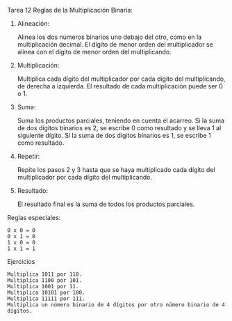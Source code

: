 Tarea 12
Reglas de la Multiplicación Binaria:

1. Alineación:

    Alinea los dos números binarios uno debajo del otro, como en la multiplicación decimal.
    El dígito de menor orden del multiplicador se alinea con el dígito de menor orden del multiplicando.

2. Multiplicación:

    Multiplica cada dígito del multiplicador por cada dígito del multiplicando, de derecha a izquierda.
    El resultado de cada multiplicación puede ser 0 o 1.

3. Suma:

    Suma los productos parciales, teniendo en cuenta el acarreo.
    Si la suma de dos dígitos binarios es 2, se escribe 0 como resultado y se lleva 1 al siguiente dígito.
    Si la suma de dos dígitos binarios es 1, se escribe 1 como resultado.

4. Repetir:

    Repite los pasos 2 y 3 hasta que se haya multiplicado cada dígito del multiplicador por cada dígito del multiplicando.

5. Resultado:

    El resultado final es la suma de todos los productos parciales.

Reglas especiales:

    0 x 0 = 0
    0 x 1 = 0
    1 x 0 = 0
    1 x 1 = 1

Ejercicios

    Multiplica 1011 por 110.
    Multiplica 1100 por 101.
    Multiplica 1001 por 11.
    Multiplica 10101 por 100.
    Multiplica 11111 por 111.
    Multiplica un número binario de 4 dígitos por otro número binario de 4 dígitos.
